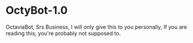 OctyBot-1.0
===========

OctaviaBot, Srs Business, I will only give this to you personally, If you are reading this, you're probably not supposed to.
